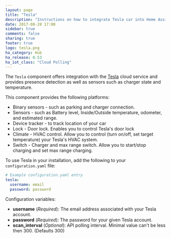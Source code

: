 ```yaml
---
layout: page
title: "Tesla"
description: "Instructions on how to integrate Tesla car into Home Assistant."
date: 2017-08-28 17:00
sidebar: true
comments: false
sharing: true
footer: true
logo: tesla.png
ha_category: Hub
ha_release: 0.53
ha_iot_class: "Cloud Polling"
---
```



The `Tesla` component offers integration with the [Tesla](https://auth.tesla.com/login) cloud service and provides presence detection as well as sensors such as charger state and temperature.

This component provides the following platforms:
 - Binary sensors - such as parking and charger connection.
 - Sensors - such as Battery level, Inside/Outside temperature, odometer, and estimated range.
 - Device tracker - to track location of your car
 - Lock - Door lock. Enables you to control Tesla's door lock
 - Climate - HVAC control. Allow you to control (turn on/off, set target temperature) your Tesla's HVAC system.
 - Switch - Charger and max range switch. Allow you to start/stop charging and set max range charging.

To use Tesla in your installation, add the following to your `configuration.yaml` file:

```yaml
# Example configuration.yaml entry
tesla:
  username: email
  password: password
```

Configuration variables:

- **username** (*Required*): The email address associated with your Tesla account.
- **password** (*Required*): The password for your given Tesla account.
- **scan_interval** (*Optional*): API polling interval. Minimal value can't be less then 300. (Defaults 300)
